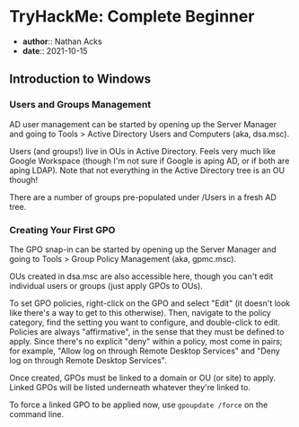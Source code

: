 # TryHackMe: Complete Beginner

* **author**:: Nathan Acks
* **date**:: 2021-10-15

## Introduction to Windows

### Users and Groups Management

AD user management can be started by opening up the Server Manager and going to Tools > Active Directory Users and Computers (aka, dsa.msc).

Users (and groups!) live in OUs in Active Directory. Feels very much like Google Workspace (though I'm not sure if Google is aping AD, or if both are aping LDAP). Note that not everything in the Active Directory tree is an OU though!

There are a number of groups pre-populated under /Users in a fresh AD tree.

### Creating Your First GPO

The GPO snap-in can be started by opening up the Server Manager and going to Tools > Group Policy Management (aka, gpmc.msc).

OUs created in dsa.msc are also accessible here, though you can't edit individual users or groups (just apply GPOs to OUs).

To set GPO policies, right-click on the GPO and select "Edit" (it doesn't look like there's a way to get to this otherwise). Then, navigate to the policy category, find the setting you want to configure, and double-click to edit. Policies are always "affirmative", in the sense that they must be defined to apply. Since there's no explicit "deny" within a policy, most come in pairs; for example, "Allow log on through Remote Desktop Services" and "Deny log on through Remote Desktop Services".

Once created, GPOs must be linked to a domain or OU (or site) to apply. Linked GPOs will be listed underneath whatever they're linked to.

To force a linked GPO to be applied now, use `gpoupdate /force` on the command line.
